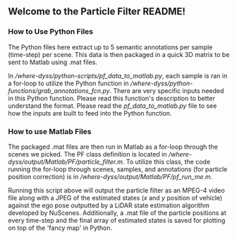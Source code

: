 ## Welcome to the Particle Filter README!

### How to Use Python Files

The Python files here extract up to 5 semantic annotations per sample (time-step) per scene. This data is then packaged in a quick 3D matrix to be sent to Matlab using .mat files. 

In */where-dyss/python-scripts/pf_data_to_matlab.py*, each sample is ran in a for-loop to utilize the Python function in */where-dyss/python-functions/grab_annotations_fcn.py*. There are very specific inputs needed in this Python function. Please read this function's description to better understand the format. Please read the *pf_data_to_matlab.py* file to see how the inputs are built to feed into the Python function.

### How to use Matlab Files

The packaged .mat files are then run in Matlab as a for-loop through the scenes we picked. The PF class definition is located in */where-dyss/output/Matlab/PF/particle_filter.m*. To utilize this class, the code running the for-loop through scenes, samples, and annotations (for particle position correction) is in */where-dyss/output/Matlab/PF/pf_run_me.m*. 

Running this script above will output the particle filter as an MPEG-4 video file along with a JPEG of the estimated states (*x* and *y* position of vehicle) against the ego pose outputted by a LiDAR state estimation algorithm developed by NuScenes. Additionally, a .mat file of the particle positions at every time-step and the final array of estimated states is saved for plotting on top of the 'fancy map' in Python. 
